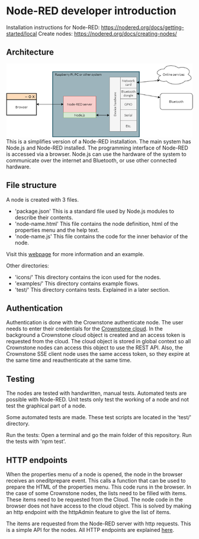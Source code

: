 # Node-RED developer introduction

Installation instructions for Node-RED: https://nodered.org/docs/getting-started/local
Create nodes: https://nodered.org/docs/creating-nodes/


## Architecture
![Node-RED](/images/nodered_diagram.png)
This is a simplifies version of a Node-RED installation. The main system has Node.js and Node-RED installed. The programming interface of Node-RED is accessed via a browser. Node.js can use the hardware of the system to communicate over the internet and Bluetooth, or use other connected hardware.


## File structure
A node is created with 3 files.
- 'package.json' This is a standard file used by Node.js modules to describe their contents.
- 'node-name.html' This file contains the node definition, html of the properties menu and the help text.
- 'node-name.js' This file contains the code for the inner behavior of the node.

Visit this [webpage](https://nodered.org/docs/creating-nodes/first-node/) for more information and an example.

Other directories:
- 'icons/' This directory contains the icon used for the nodes.
- 'examples/' This directory contains example flows.
- 'test/' This directory contains tests. Explained in a later section.


## Authentication
Authentication is done with the Crownstone authenticate node. The user needs to enter their credentials for the [Crownstone cloud](https://cloud.crownstone.rocks/).
In the background a Crownstone cloud object is created and an access token is requested from the cloud. The cloud object is stored in global context so all Crownstone nodes can access this object to use the REST API. Also, the Crownstone SSE client node uses the same access token, so they expire at the same time and reauthenticate at the same time.


## Testing
The nodes are tested with handwritten, manual tests. Automated tests are possible with Node-RED. Unit tests only test the working of a node and not test the graphical part of a node.

Some automated tests are made. These test scripts are located in the 'test/' directory.

Run the tests:
Open a terminal and go the main folder of this repository. Run the tests with 'npm test'.


## HTTP endpoints
When the properties menu of a node is opened, the node in the browser receives an oneditprepare event. This calls a function that can be used to prepare the HTML of the properties menu. This code runs in the browser. In the case of some Crownstone nodes, the lists need to be filled with items. These items need to be requested from the Cloud. The node code in the browser does not have access to the cloud object. This is solved by making an http endpoint with the httpAdmin feature to give the list of items.

The items are requested from the Node-RED server with http requests. This is a simple API for the nodes. All HTTP endpoints are explained [here](API.md).
